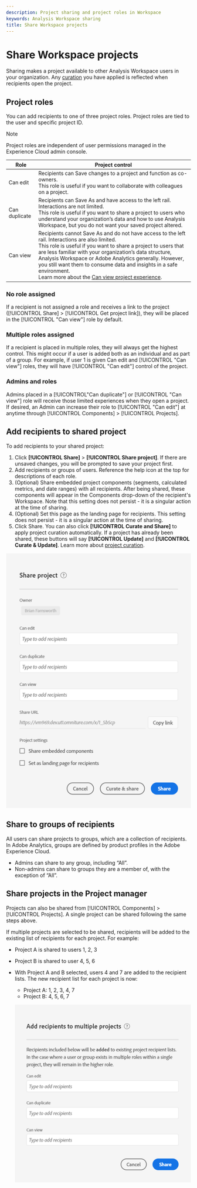 ```yaml
---
description: Project sharing and project roles in Workspace
keywords: Analysis Workspace sharing
title: Share Workspace projects
---
```


# Share Workspace projects

Sharing makes a project available to other Analysis Workspace users in your organization. Any [curation](curate.md) you have applied is reflected when recipients open the project. 

## Project roles

You can add recipients to one of three project roles. Project roles are tied to the user and specific project ID. 

>[!NOTE]
> Project roles are independent of user permissions managed in the Experience Cloud admin console.

|Role|Project control|
|---|---|
|Can edit|Recipients can Save changes to a project and function as co-owners.<br>This role is useful if you want to collaborate with colleagues on a project.|
|Can duplicate|Recipients can Save As and have access to the left rail. Interactions are not limited.<br>This role is useful if you want to share a project to users who understand your organization’s data and how to use Analysis Workspace, but you do not want your saved project altered.|
|Can view|Recipients cannot Save As and do not have access to the left rail. Interactions are also limited.<br>This role is useful if you want to share a project to users that are less familiar with your organization’s data structure, Analysis Workspace or Adobe Analytics generally. However, you still want them to consume data and insights in a safe environment.<br>Learn more about the [Can view project experience](/help/analyze/analysis-workspace/curate-share/view-only-projects.md).|

### No role assigned

If a recipient is not assigned a role and receives a link to the project ([!UICONTROL Share] > [!UICONTROL Get project link]), they will be placed in the [!UICONTROL "Can view"] role by default. 

### Multiple roles assigned

If a recipient is placed in multiple roles, they will always get the highest control. This might occur if a user is added both as an individual and as part of a group. For example, if user 1 is given Can edit and [!UICONTROL "Can view"] roles, they will have [!UICONTROL "Can edit"] control of the project. 

### Admins and roles

Admins placed in a [!UICONTROL"Can duplicate"] or [!UICONTROL "Can view"] role will receive those limited experiences when they open a project. If desired, an Admin can increase their role to [!UICONTROL "Can edit"] at anytime through [!UICONTROL Components] > [!UICONTROL Projects]. 

## Add recipients to shared project

To add recipients to your shared project: 

1. Click **[!UICONTROL Share]** > **[!UICONTROL Share project]**. 
   If there are unsaved changes, you will be prompted to save your project first. 
1. Add recipients or groups of users. 
   Reference the help icon at the top for descriptions of each role. 
1. (Optional) Share embedded project components (segments, calculated metrics, and date ranges) with all recipients. 
   After being shared, these components will appear in the Components drop-down of the recipient's Workspace. Note that this setting does not persist - it is a singular action at the time of sharing. 
1. (Optional) Set this page as the landing page for recipients.
   This setting does not persist - it is a singular action at the time of sharing. 
1. Click Share. 
  You can also click **[!UICONTROL Curate and Share]** to apply project curation automatically. If a project has already been shared, these buttons will say **[!UICONTROL Update]** and **[!UICONTROL Curate & Update]**. Learn more about [project curation](https://docs.adobe.com/content/help/en/analytics/analyze/analysis-workspace/curate-share/curate.html).

![](assets/share-proj-modal.png)

## Share to groups of recipients

All users can share projects to groups, which are a collection of recipients. In Adobe Analytics, groups are defined by product profiles in the Adobe Experience Cloud.  

* Admins can share to any group, including “All”.  
* Non-admins can share to groups they are a member of, with the exception of “All”. 

## Share projects in the Project manager 

Projects can also be shared from [!UICONTROL Components] > [!UICONTROL Projects]. A single project can be shared following the same steps above.  

If multiple projects are selected to be shared, recipients will be added to the existing list of recipients for each project. For example: 

* Project A is shared to users 1, 2, 3 
* Project B is shared to user 4, 5, 6 
* With Project A and B selected, users 4 and 7 are added to the recipient lists. The new recipient list for each project is now: 
   * Project A: 1, 2, 3, 4, 7 
   * Project B: 4, 5, 6, 7 

   ![](assets/mult-proj-sharing.png)
